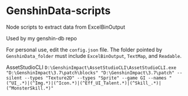 # GenshinData-scripts
Node scripts to extract data from ExcelBinOutput

Used by my genshin-db repo

For personal use, edit the `config.json` file. The folder pointed by `GenshinData_folder` must include `ExcelBinOutput`, `TextMap`, and `Readable`.

AssetStudioCLI
`D:\GenshinImpact\AssetStudioCLI\AssetStudioCLI.exe "D:\GenshinImpact\3.7\patch\blocks" "D:\GenshinImpact\3.7\patch" --silent --types "Texture2D" --types "Sprite" --game GI --names "(^UI_.*)|(^Img.*)|(^Icon.*)|(^Eff_UI_Talent.*)|(^Skill_.*)|(^MonsterSkill.*)"`